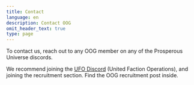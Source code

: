 ```yaml
---
title: Contact
language: en
description: Contact OOG
omit_header_text: true
type: page
---
```


To contact us, reach out to any OOG member on any of the Prosperous Universe discords.

We recommend joining the [UFO Discord](https://discord.gg/3ergfJVQXB) (United Faction Operations), and joining the recruitment section. Find the OOG recruitment post inside. 
